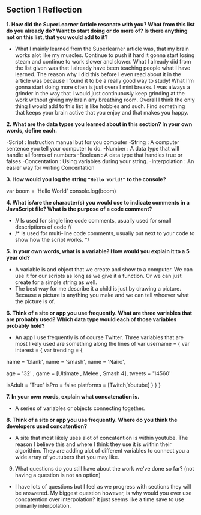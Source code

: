 ## Section 1 Reflection

**1. How did the SuperLearner Article resonate with you? What from this list do you already do? Want to start doing or do more of? Is there anything not on this list, that you would add to it?**
 
 - What I mainly learned from the Superlearner article was, that my brain works alot like my muscles. Continue to push it hard it gonna start losing steam and continue to work slower and slower. What I already did from the list given was that I already have been teaching people what I have learned. The reason why I did this before I even read about it in the article was because I found it to be a really good way to study! What I'm gonna start doing more often is just overall mini breaks. I was always a grinder in the way that I would just continuously keep grinding at the work without giving my brain any breathing room. Overall I think the only thing I would add to this list is like hobbies and such. Find something that keeps your brain active that you enjoy and that makes you happy.

**2. What are the data types you learned about in this section? In your own words, define each.**
 
 -Script : Instruction manual but for you computer
 -String : A computer sentence you tell your computer to do.
 -Number : A data type that will handle all forms of numbers
 -Boolean : A data type that handles true or falses
 -Concentation : Using variables during your string.
 -Interpolation : An easier way for writing Concentation
 
**3. How would you log the string `"Hello World!"` to the console?**

var boom = 'Hello World'
console.log(boom)

**4. What is/are the character(s) you would use to indicate comments in a JavaScript file? What is the purpose of a code comment?**

 -  // Is used for single line code comments, usually used for small descriptions of code //
 -  /* Is used for multi-line code comments, usually put next to your code to show how the script works. */

**5. In your own words, what is a variable? How would you explain it to a 5 year old?**

 - A variable is and object that we create and show to a computer. We can use it for our scripts as long as we give it a function. Or we can just create for a simple string as well.
 - The best way for me describe it a child is just by drawing a picture. Because a picture is anything you make and we can tell whoever what the picture is of.

**6. Think of a site or app you use frequently. What are three variables that are probably used? Which data type would each of those variables probably hold?**

 - An app I use frequently is of course Twitter. Three variables that are most likely used are something along the lines of
 var username = {                 var interest = {                                    var trending = { 
 
 name = 'blank',                  name = 'smash',                                     name = 'Nairo',
 
 age = '32' ,                     game = [Ultimate , Melee , Smash 4],                tweets = '14560'
 
 isAdult = 'True'                 isPro = false                                       platforms = [Twitch,Youtube]
 }                                }                                                   }

**7. In your own words, explain what concatenation is.**

 - A series of variables or objects connecting together.

**8. Think of a site or app you use frequently. Where do you think the developers used concatention?**

 - A site that most likely uses alot of concatention is within youtube. The reason I believe this and where I think they use it is wiithin their algorithim. They are adding alot of different variables to connect you a wide array of youtubers that you may like.

9. What questions do you still have about the work we've done so far? (not having a question is not an option)
 
 - I have lots of questions but I feel as we progress with sections they will be answered. My biggest question however, is why would you ever use concatention over interpolation? It just seems like a time save to use primarily interpolation.
